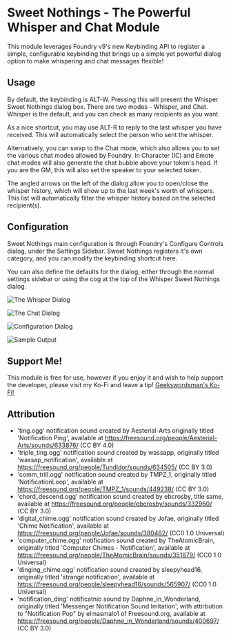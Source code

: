 # Sweet Nothings - The Powerful Whisper and Chat Module

This module leverages Foundry v9's new Keybinding API to register a simple, configurable keybinding that brings up a simple yet powerful dialog option to make whispering and chat messages flexible!

## Usage

By default, the keybinding is ALT-W.  Pressing this will present the Whisper Sweet Nothings dialog box.  There are two modes - Whisper, and Chat.  Whisper is the default, and you can check as many recipients as you want.

As a nice shortcut, you may use ALT-R to reply to the last whisper you have received.  This will automatically select the person who sent the whisper.

Alternatively, you can swap to the Chat mode, which also allows you to set the various chat modes allowed by Foundry.  In Character (IC) and Emote chat modes will also generate the chat bubble above your token's head.  If you are the GM, this will also set the speaker to your selected token.

The angled arrows on the left of the dialog allow you to open/close the whisper history, which will show up to the last week's worth of whispers.  This list will automatically filter 
the whisper history based on the selected recipient(s).

## Configuration

Sweet Nothings main configuration is through Foundry's Configure Controls dialog, under the Settings Sidebar.  Sweet Nothings registers it's own category, and you can modify the keybinding shortcut here.

You can also define the defaults for the dialog, either through the normal settings sidebar or using the cog at the top of the Whisper Sweet Nothings dialog.

![The Whisper Dialog](https://gitlab.com/geekswordsman/SweetNothings/-/wikis/uploads/16a37434911ceef2d838d4eaa9350870/Sweet_Nothings_Whisper_Dialog_1_3.webp)

![The Chat Dialog](https://gitlab.com/geekswordsman/SweetNothings/-/wikis/uploads/a9d2f527bf42d62f561cff27c1ddfdfe/Sweet_Nothings_Chat_Dialog.JPG)

![Configuration Dialog](https://gitlab.com/geekswordsman/SweetNothings/-/wikis/uploads/8d85312f61af00096fdac3304289b670/Sweet_Nothings_Config_1_3.webp)

![Sample Output](https://gitlab.com/geekswordsman/SweetNothings/-/wikis/uploads/f2acfee538cdbd00a6870f55910dcdf6/Sweet_Nothings_Sample.JPG)

## Support Me!
This module is free for use, however if you enjoy it and wish to help support the developer, please visit my Ko-Fi and leave a tip! [Geekswordsman's Ko-Fi!](https://ko-fi.com/geekswordsman)

## Attribution
- 'ting.ogg' notification sound created by Aesterial-Arts originally titled 'Notification Ping', available at https://freesound.org/people/Aesterial-Arts/sounds/633876/ (CC BY 4.0)
- 'triple_ting.ogg' notification sound created by wassapp, originally titled 'wassap_notification', available at https://freesound.org/people/Tundidor/sounds/634505/ (CC BY 3.0)
- 'comm_trill.ogg' notification sound created by TMPZ_1, originally titled 'NotificationLoop', available at https://freesound.org/people/TMPZ_1/sounds/449238/ (CC BY 3.0)
- 'chord_descend.ogg' notification sound created by ebcrosby, title same, available at https://freesound.org/people/ebcrosby/sounds/332960/ (CC BY 3.0)
- 'digital_chime.ogg' notification sound created by Jofae, originally titled 'Chime Notification', available at https://freesound.org/people/Jofae/sounds/380482/ (CC0 1.0 Universal)
- 'computer_chime.ogg' notification sound created by TheAtomicBrain, originally titled 'Computer Chimes - Notification', available at https://freesound.org/people/TheAtomicBrain/sounds/351879/ (CC0 1.0 Universal)
- 'dinging_chime.ogg' notification sound created by sleepyhead16, originally titled 'strange notification', available at https://freesound.org/people/sleepyhead16/sounds/565907/ (CC0 1.0 Universal)
- 'notification_ding' notificatnio sound by Daphne_in_Wonderland, originally titled 'Messenger Notification Sound Imitation', with attirbution to "Notification Pop" by elmasmalo1 of Freesound.org, available at https://freesound.org/people/Daphne_in_Wonderland/sounds/400697/ (CC BY 3.0)